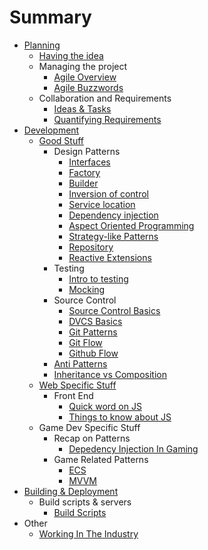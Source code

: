 # Summary

* [Planning](planning/readme.md)
    * [Having the idea](planning/having-the-idea.md)
    * Managing the project
        * [Agile Overview](planning/agile/whimsical-agile.md)
        * [Agile Buzzwords](planning/agile/agile-buzzwords.md)
    * Collaboration and Requirements
        * [Ideas & Tasks](planning/requirements/ideas-and-tasks.md) 
        * [Quantifying Requirements](planning/requirements/writing-requirements.md)
* [Development](development/readme.md)
    * [Good Stuff](development/general/readme.md)
        * Design Patterns
            * [Interfaces](development/general/other/interfaces.md)
            * [Factory](development/general/creational-patterns/factory.md)
            * [Builder](development/general/creational-patterns/builder.md)
            * [Inversion of control](development/general/dependency-patterns/inversion-of-control.md)
            * [Service location](development/general/dependency-patterns/service-location.md)
            * [Dependency injection](development/general/dependency-patterns/dependency-injection.md)
            * [Aspect Oriented Programming](development/general/dependency-patterns/aspect-oriented-programming.md)
            * [Strategy-like Patterns](development/general/data-patterns/strategy-like-patterns.md)
            * [Repository](development/general/data-patterns/repository.md)
            * [Reactive Extensions](development/general/data-patterns/reactive-extensions.md)
        * Testing
            * [Intro to testing](development/general/testing/intro-to-testing.md)
            * [Mocking](development/general/testing/mocking.md)
        * Source Control
            * [Source Control Basics](development/source-control/basic-source-control.md)
            * [DVCS Basics](development/source-control/dvcs-basics.md)
            * [Git Patterns](development/source-control/source-control-patterns.md)
            * [Git Flow](development/source-control/git-flow.md)
            * [Github Flow](development/source-control/github-flow.md)
        * [Anti Patterns](development/general/other/anti-patterns.md)
        * [Inheritance vs Composition](development/general/other/inheritance-vs-composition.md)
    * [Web Specific Stuff](development/web/readme.md)
        * Front End
            * [Quick word on JS](development/web/front-end/quick-word-on-js.md)
            * [Things to know about JS](development/web/front-end/things-to-know-about-js.md)
    * Game Dev Specific Stuff
        * Recap on Patterns
            * [Depedency Injection In Gaming](development/game-dev/recaps-with-gaming-bias/dependency-injection.md)
        * Game Related Patterns
            * [ECS](development/game-dev/patterns/ecs.md)
            * [MVVM](development/game-dev/patterns/mvvm.md)
* [Building & Deployment](building/readme.md)
    * Build scripts & servers
        * [Build Scripts](building/build-scripts.md) 
* Other
    * [Working In The Industry](development/general/other/working-in-the-industry.md)